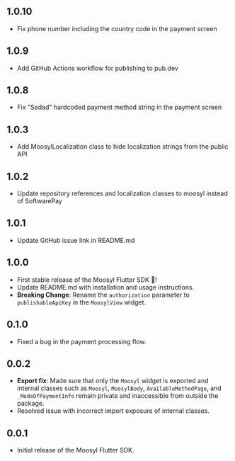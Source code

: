 ## 1.0.10

- Fix phone number including the country code in the payment screen

## 1.0.9

- Add GitHub Actions workflow for publishing to pub.dev

## 1.0.8

- Fix "Sedad" hardcoded payment method string in the payment screen

## 1.0.3

- Add MoosylLocalization class to hide localization strings from the public API

## 1.0.2

- Update repository references and localization classes to moosyl instead of SoftwarePay

## 1.0.1

- Update GitHub issue link in README.md

## 1.0.0

- First stable release of the Moosyl Flutter SDK 🎉!
- Update README.md with installation and usage instructions.
- **Breaking Change**: Rename the `authorization` parameter to `publishableApiKey` in the `MoosylView` widget.

## 0.1.0

- Fixed a bug in the payment processing flow.

## 0.0.2

- **Export fix**: Made sure that only the `Moosyl` widget is exported and internal classes such as `Moosyl`, `MoosylBody`, `AvailableMethodPage`, and `_ModeOfPaymentInfo` remain private and inaccessible from outside the package.
- Resolved issue with incorrect import exposure of internal classes.

## 0.0.1

- Initial release of the Moosyl Flutter SDK.